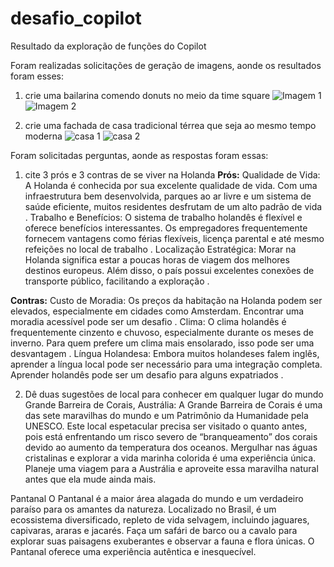 # desafio_copilot
Resultado da exploração de funções do Copilot

Foram realizadas solicitações de geração de imagens, aonde os resultados foram esses:
1.  crie uma bailarina comendo donuts no meio da time square
![Imagem 1](https://github.com/jessicadaquina/desafio_copilot/assets/124818774/4ec4ff56-0da3-47e4-a398-2c2a467f8c62)
![Imagem 2](https://github.com/jessicadaquina/desafio_copilot/assets/124818774/184ad659-110c-4525-99d9-994835c396c6)

2.  crie uma fachada de casa tradicional térrea que seja ao mesmo tempo moderna
![casa 1](https://github.com/jessicadaquina/desafio_copilot/assets/124818774/61eca161-ec2b-4b4a-85c7-bcec4450812b)
![casa 2](https://github.com/jessicadaquina/desafio_copilot/assets/124818774/0d72a6dc-5ce5-4d7d-a9b7-a6bbd1c4e5f4)

Foram solicitadas perguntas, aonde as respostas foram essas:
1. cite 3 prós e 3 contras de se viver na Holanda
**Prós:**
Qualidade de Vida: A Holanda é conhecida por sua excelente qualidade de vida. Com uma infraestrutura bem desenvolvida, parques ao ar livre e um sistema de saúde eficiente, muitos residentes desfrutam de um alto padrão de vida .
Trabalho e Benefícios: O sistema de trabalho holandês é flexível e oferece benefícios interessantes. Os empregadores frequentemente fornecem vantagens como férias flexíveis, licença parental e até mesmo refeições no local de trabalho .
Localização Estratégica: Morar na Holanda significa estar a poucas horas de viagem dos melhores destinos europeus. Além disso, o país possui excelentes conexões de transporte público, facilitando a exploração .

**Contras:**
Custo de Moradia: Os preços da habitação na Holanda podem ser elevados, especialmente em cidades como Amsterdam. Encontrar uma moradia acessível pode ser um desafio .
Clima: O clima holandês é frequentemente cinzento e chuvoso, especialmente durante os meses de inverno. Para quem prefere um clima mais ensolarado, isso pode ser uma desvantagem .
Língua Holandesa: Embora muitos holandeses falem inglês, aprender a língua local pode ser necessário para uma integração completa. Aprender holandês pode ser um desafio para alguns expatriados .

2. Dê duas sugestões de local para conhecer em qualquer lugar do mundo
Grande Barreira de Corais, Austrália:
A Grande Barreira de Corais é uma das sete maravilhas do mundo e um Patrimônio da Humanidade pela UNESCO. Este local espetacular precisa ser visitado o quanto antes, pois está enfrentando um risco severo de “branqueamento” dos corais devido ao aumento da temperatura dos oceanos. Mergulhar nas águas cristalinas e explorar a vida marinha colorida é uma experiência única. Planeje uma viagem para a Austrália e aproveite essa maravilha natural antes que ela mude ainda mais.

Pantanal
O Pantanal é a maior área alagada do mundo e um verdadeiro paraíso para os amantes da natureza. Localizado no Brasil, é um ecossistema diversificado, repleto de vida selvagem, incluindo jaguares, capivaras, araras e jacarés. Faça um safári de barco ou a cavalo para explorar suas paisagens exuberantes e observar a fauna e flora únicas. O Pantanal oferece uma experiência autêntica e inesquecível.
